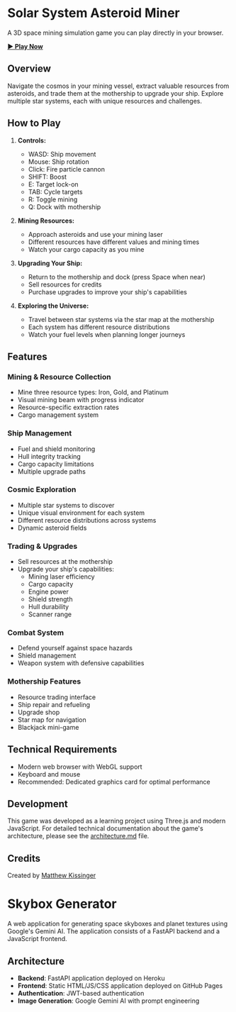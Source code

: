 # Solar System Asteroid Miner

A 3D space mining simulation game you can play directly in your browser.

**[► Play Now](https://matthew-kissinger.github.io/Asteroid-Miner/)**

## Overview

Navigate the cosmos in your mining vessel, extract valuable resources from asteroids, and trade them at the mothership to upgrade your ship. Explore multiple star systems, each with unique resources and challenges.

## How to Play

1. **Controls:**
   - WASD: Ship movement
   - Mouse: Ship rotation
   - Click: Fire particle cannon
   - SHIFT: Boost
   - E: Target lock-on
   - TAB: Cycle targets
   - R: Toggle mining
   - Q: Dock with mothership

3. **Mining Resources:**
   - Approach asteroids and use your mining laser
   - Different resources have different values and mining times
   - Watch your cargo capacity as you mine

4. **Upgrading Your Ship:**
   - Return to the mothership and dock (press Space when near)
   - Sell resources for credits
   - Purchase upgrades to improve your ship's capabilities

5. **Exploring the Universe:**
   - Travel between star systems via the star map at the mothership
   - Each system has different resource distributions
   - Watch your fuel levels when planning longer journeys

## Features

### Mining & Resource Collection
- Mine three resource types: Iron, Gold, and Platinum
- Visual mining beam with progress indicator
- Resource-specific extraction rates
- Cargo management system

### Ship Management
- Fuel and shield monitoring
- Hull integrity tracking
- Cargo capacity limitations
- Multiple upgrade paths

### Cosmic Exploration
- Multiple star systems to discover
- Unique visual environment for each system
- Different resource distributions across systems
- Dynamic asteroid fields

### Trading & Upgrades
- Sell resources at the mothership
- Upgrade your ship's capabilities:
  - Mining laser efficiency
  - Cargo capacity
  - Engine power
  - Shield strength
  - Hull durability
  - Scanner range

### Combat System
- Defend yourself against space hazards
- Shield management
- Weapon system with defensive capabilities

### Mothership Features
- Resource trading interface
- Ship repair and refueling
- Upgrade shop
- Star map for navigation
- Blackjack mini-game

## Technical Requirements

- Modern web browser with WebGL support
- Keyboard and mouse
- Recommended: Dedicated graphics card for optimal performance

## Development

This game was developed as a learning project using Three.js and modern JavaScript. For detailed technical documentation about the game's architecture, please see the [architecture.md](architecture.md) file.

## Credits

Created by [Matthew Kissinger](https://github.com/matthew-kissinger)

# Skybox Generator

A web application for generating space skyboxes and planet textures using Google's Gemini AI. The application consists of a FastAPI backend and a JavaScript frontend.

## Architecture

- **Backend**: FastAPI application deployed on Heroku
- **Frontend**: Static HTML/JS/CSS application deployed on GitHub Pages
- **Authentication**: JWT-based authentication
- **Image Generation**: Google Gemini AI with prompt engineering

